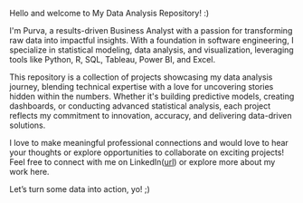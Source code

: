 Hello and welcome to My Data Analysis Repository! :)

I'm Purva, a results-driven Business Analyst with a passion for transforming raw data into impactful insights. With a foundation in software engineering, I specialize in statistical modeling, data analysis, and visualization, leveraging tools like Python, R, SQL, Tableau, Power BI, and Excel.

This repository is a collection of projects showcasing my data analysis journey, blending technical expertise with a love for uncovering stories hidden within the numbers. Whether it's building predictive models, creating dashboards, or conducting advanced statistical analysis, each project reflects my commitment to innovation, accuracy, and delivering data-driven solutions.

I love to make meaningful professional connections and would love to hear your thoughts or explore opportunities to collaborate on exciting projects!
Feel free to connect with me on LinkedIn([url](https://www.linkedin.com/in/purva-khandekar/)) or explore more about my work here. 

Let’s turn some data into action, yo! ;)

